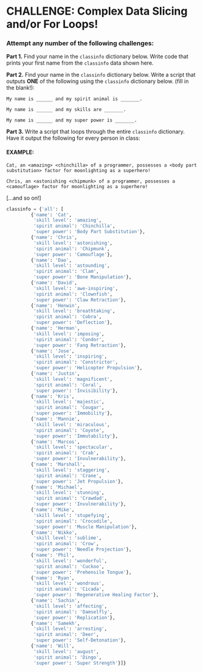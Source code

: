 # CHALLENGE: Complex Data Slicing and/or For Loops!

### Attempt any number of the following challenges:

**Part 1.** Find your name in the `classinfo` dictionary below. Write code that prints your first name from the `classinfo` data shown here.

**Part 2.** Find your name in the `classinfo` dictionary below.  Write a script that outputs **ONE** of the following using the `classinfo` dictionary below. (fill in the blank!):

	My name is ______ and my spirit animal is _______.

	My name is ______ and my skills are _______.

	My name is ______ and my super power is _______.


**Part 3.** Write a script that loops through the entire `classinfo` dictionary. Have it output the following for every person in class:

#### EXAMPLE:
	

    Cat, an <amazing> <chinchilla> of a programmer, possesses a <body part substitution> factor for moonlighting as a superhero!
    
    Chris, an <astonishing <chipmunk> of a programmer, possesses a <camouflage> factor for moonlighting as a superhero!

[...and so on!]


```python
classinfo = {'all': [
         {'name': 'Cat',
          'skill level': 'amazing',
          'spirit animal': 'Chinchilla',
          'super power': 'Body Part Substitution'},
         {'name': 'Chris',
          'skill level': 'astonishing',
          'spirit animal': 'Chipmunk',
          'super power': 'Camouflage'},
         {'name': 'Dao',
          'skill level': 'astounding',
          'spirit animal': 'Clam',
          'super power': 'Bone Manipulation'},
         {'name': 'David',
          'skill level': 'awe-inspiring',
          'spirit animal': 'Clownfish',
          'super power': 'Claw Retraction'},
         {'name': 'Henwin',
          'skill level': 'breathtaking',
          'spirit animal': 'Cobra',
          'super power': 'Deflection'},
         {'name': 'Herman',
          'skill level': 'imposing',
          'spirit animal': 'Condor',
          'super power': 'Fang Retraction'},
         {'name': 'Jose',
          'skill level': 'inspiring',
          'spirit animal': 'Constrictor',
          'super power': 'Helicopter Propulsion'},
         {'name': 'Justin',
          'skill level': 'magnificent',
          'spirit animal': 'Coral',
          'super power': 'Invisibility'},
         {'name': 'Kris',
          'skill level': 'majestic',
          'spirit animal': 'Cougar',
          'super power': 'Immobility'},
         {'name': 'Mannie',
          'skill level': 'miraculous',
          'spirit animal': 'Coyote',
          'super power': 'Immutability'},
         {'name': 'Marcos',
          'skill level': 'spectacular',
          'spirit animal': 'Crab',
          'super power': 'Invulnerability'},
         {'name': 'Marshall',
          'skill level': 'staggering',
          'spirit animal': 'Crane',
          'super power': 'Jet Propulsion'},
         {'name': 'Michael',
          'skill level': 'stunning',
          'spirit animal': 'Crawdad',
          'super power': 'Invulnerability'},
         {'name': 'Mike',
          'skill level': 'stupefying',
          'spirit animal': 'Crocodile',
          'super power': 'Muscle Manipulation'},
         {'name': 'Nikko',
          'skill level': 'sublime',
          'spirit animal': 'Crow',
          'super power': 'Needle Projection'},
         {'name': 'Phil',
          'skill level': 'wonderful',
          'spirit animal': 'Cuckoo',
          'super power': 'Prehensile Tongue'},
         {'name': 'Ryan',
          'skill level': 'wondrous',
          'spirit animal': 'Cicada',
          'super power': 'Regenerative Healing Factor'},
         {'name': 'Sachin',
          'skill level': 'affecting',
          'spirit animal': 'Damselfly',
          'super power': 'Replication'},
         {'name': 'Samekh',
          'skill level': 'arresting',
          'spirit animal': 'Deer',
          'super power': 'Self-Detonation'},
         {'name': 'Will',
          'skill level': 'august',
          'spirit animal': 'Dingo',
          'super power': 'Super Strength'}]}
```
